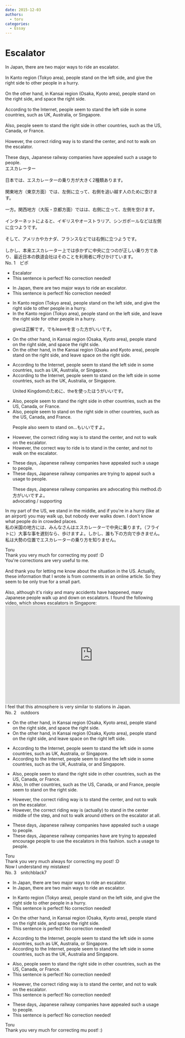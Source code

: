 ```yaml
---
date: 2015-12-03
authors:
  - toru
categories:
  - Essay
---
```


<h1 id="subject_show">Escalator</h1>
<div class="date" hidden>Dec 3, 2015 12:06</div>
<div id="post"><div id="body_show_ori">
In Japan, there are two major ways to ride an escalator.<br/><br/>In Kanto region (Tokyo area), people stand on the left side, and give the right side to other people in a hurry.<br/><br/>On the other hand, in Kansai region (Osaka, Kyoto area), people stand on the right side, and space the right side.<br/><br/>According to the Internet, people seem to stand the left side in some countries, such as UK, Australia, or Singapore.<br/><br/>Also, people seem to stand the right side in other countries, such as the US, Canada, or France.<br/><br/>However, the correct riding way is to stand the center, and not to walk on the escalator.<br/><br/>These days, Japanese railway companies have appealed such a usage to people.
</div></div>

<!-- more -->

<div id="post_ja"><div id="body_show_mo">
エスカレーター<br/><br/>日本では、エスカレーターの乗り方が大きく2種類あります。<br/><br/>関東地方（東京方面）では、左側に立って、右側を追い越す人のために空けます。<br/><br/>一方。関西地方（大阪・京都方面）ではは、右側に立って、左側を空けます。<br/><br/>インターネットによると、イギリスやオーストラリア、シンガポールなどは左側に立つようです。<br/><br/>そして、アメリカやカナダ、フランスなどでは右側に立つようです。<br/><br/>しかし、本来エスカレーター上では歩かずに中央に立つのが正しい乗り方であり、最近日本の鉄道会社はそのことを利用者に呼びかけています。
</div></div>
<div id="block"><div class="first_name"> No. 1　<span class="just_name">ピポ</span></div><div id="block2">
<ul class="correction_field">
<li class="incorrect">Escalator</li>
<li class="corrected perfect">This sentence is perfect! No correction needed!</li>
</ul>
<ul class="correction_field">
<li class="incorrect">In Japan, there are two major ways to ride an escalator.</li>
<li class="corrected perfect">This sentence is perfect! No correction needed!</li>
</ul>
<ul class="correction_field">
<li class="incorrect">In Kanto region (Tokyo area), people stand on the left side, and give the right side to other people in a hurry.</li>
<li class="corrected correct">
In <span class="f_blue">the</span> Kanto region (Tokyo area), people stand on the left side, and <span class="f_blue">leave</span> the right side <span class="f_blue">for</span> other people in a hurry.
<p class="correction_comment">giveは正解です。でもleaveを言った方がいいです。</p>
</li>
</ul>
<ul class="correction_field">
<li class="incorrect">On the other hand, in Kansai region (Osaka, Kyoto area), people stand on the right side, and space the right side.</li>
<li class="corrected correct">
On the other hand, in <span class="f_blue">the</span> Kansai region (Osaka and Kyoto area), people stand on the right side, and <span class="f_blue">leave</span> space <span class="f_blue">on</span> the right side.
</li>
</ul>
<ul class="correction_field">
<li class="incorrect">According to the Internet, people seem to stand the left side in some countries, such as UK, Australia, or Singapore.</li>
<li class="corrected correct">
According to the Internet, people seem to stand <span class="f_blue">on</span> the left side in some countries, such as <span class="f_blue">the</span> UK, Australia, or Singapore.
<p class="correction_comment">United Kingdomのために、theを使ったほうがいいです。</p>
</li>
</ul>
<ul class="correction_field">
<li class="incorrect">Also, people seem to stand the right side in other countries, such as the US, Canada, or France.</li>
<li class="corrected correct">
Also, people seem to stand <span class="f_blue">on</span> the right side in other countries, such as the US, Canada, <span class="f_blue">and</span> France.
<p class="correction_comment">People also seem to stand on...もいいですよ。</p>
</li>
</ul>
<ul class="correction_field">
<li class="incorrect">However, the correct riding way is to stand the center, and not to walk on the escalator.</li>
<li class="corrected correct">
However, the correct <span class="f_blue">way to ride</span> is to stand <span class="f_blue">in</span> the center, and not to walk on the escalator.
</li>
</ul>
<ul class="correction_field">
<li class="incorrect">These days, Japanese railway companies have appealed such a usage to people.</li>
<li class="corrected correct">
These days, Japanese railway companies <span class="f_blue">are</span> <span class="f_blue">trying to</span> appeal such a usage to people.
<p class="correction_comment">These days, Japanese railway companies are advocating this method.の方がいいですよ。<br/>advocating / supporting</p>
</li>
</ul>
<p class="comment_small">
 In my part of the US, we stand in the middle, and if you're in a hurry (like at an airport) you may walk up, but nobody ever walks down. I don't know what people do in crowded places.
 <br/>
 私の米国の地方には、みんなさんはエスカレーターで中央に乗ります。（フライトに）大事な事を遅刻なら、歩けますよ。しかし、誰も下の方向で歩きません。
 <br/>
 私は大勢の位置でエスカレーターの乗り方を知りません。
</p>

</div><div class="name"><span class="just_name">Toru</span><br>
Thank you very much for correcting my post! :D<br/>You're corrections are very useful to me.<br/><br/>And thank you for letting me know about the situation in the US. Actually, these information that I wrote is from comments in an online article. So they seem to be only true for a small part.<br/><br/>Also, although it's risky and many accidents have happened, many Japanese people walk up and down on escalators. I found the following video, which shows escalators in Singapore:<br/><object height="315" width="560">
<param name="movie" value="https://www.youtube.com/v/7fNDgwp_w_s"/>
<embed height="315" src="https://www.youtube.com/v/7fNDgwp_w_s" type="application/x-shockwave-flash" width="560"/>
</object>
<br/>I feel that this atmosphere is very similar to stations in Japan.
</div>
</div>
<div id="block"><div class="first_name"> No. 2　<span class="just_name">outdoors</span></div><div id="block2">
<ul class="correction_field">
<li class="incorrect">On the other hand, in Kansai region (Osaka, Kyoto area), people stand on the right side, and space the right side.</li>
<li class="corrected correct">
On the other hand, in Kansai region (Osaka, Kyoto area), people stand on the right side, and<span class="f_blue"> leave</span> space <span class="f_red">on</span> the <span class="sline">right</span><span class="f_red"> left</span> side.
</li>
</ul>
<ul class="correction_field">
<li class="incorrect">According to the Internet, people seem to stand the left side in some countries, such as UK, Australia, or Singapore.</li>
<li class="corrected correct">
According to the Internet, people seem to stand the left side in some countries, such as <span class="f_blue">the</span> UK, Australia, <span class="sline">or</span> <span class="f_blue">and</span> Singapore.
</li>
</ul>
<ul class="correction_field">
<li class="incorrect">Also, people seem to stand the right side in other countries, such as the US, Canada, or France.</li>
<li class="corrected correct">
<span class="sline">Also,</span> <span class="f_blue">I</span>n other countries, such as the US, Canada, <span class="sline">or</span> <span class="f_blue">and</span> France, people seem to stand <span class="f_red">on</span> the right side.
</li>
</ul>
<ul class="correction_field">
<li class="incorrect">However, the correct riding way is to stand the center, and not to walk on the escalator.</li>
<li class="corrected correct">
However, the correct <span class="sline">riding</span> way is (<span class="f_blue">actually)</span> to stand <span class="f_blue">in</span> the <span class="sline">center</span> <span class="f_blue">middle</span> <span class="f_blue">of the step</span>, and not to walk <span class="f_blue">around others</span> on the escalator <span class="f_blue">at all</span>.
</li>
</ul>
<ul class="correction_field">
<li class="incorrect">These days, Japanese railway companies have appealed such a usage to people.</li>
<li class="corrected correct">
These days, Japanese railway companies <span class="sline">have</span> <span class="f_blue">are trying to</span> <span class="sline">appealed</span> <span class="f_blue">encourage people</span> to use <span class="f_blue">the escalators in </span><span class="f_blue">this fashion</span>. <span class="sline">such a usage to people.</span>
</li>
</ul>
</div><div class="name"><span class="just_name">Toru</span><br>
Thank you very much always for correcting my post! :D<br/>Now I understand my mistakes!
</div>
</div>
<div id="block"><div class="first_name"> No. 3　<span class="just_name">snitchblack7</span></div><div id="block2">
<ul class="correction_field">
<li class="incorrect">In Japan, there are two major ways to ride an escalator.</li>
<li class="corrected correct">
In Japan, there are two main ways to ride an escalator.
</li>
</ul>
<ul class="correction_field">
<li class="incorrect">In Kanto region (Tokyo area), people stand on the left side, and give the right side to other people in a hurry.</li>
<li class="corrected perfect">This sentence is perfect! No correction needed!</li>
</ul>
<ul class="correction_field">
<li class="incorrect">On the other hand, in Kansai region (Osaka, Kyoto area), people stand on the right side, and space the right side.</li>
<li class="corrected perfect">This sentence is perfect! No correction needed!</li>
</ul>
<ul class="correction_field">
<li class="incorrect">According to the Internet, people seem to stand the left side in some countries, such as UK, Australia, or Singapore.</li>
<li class="corrected correct">
According to the Internet, people seem to stand the left side in some countries, such as the UK, Australia and Singapore.
</li>
</ul>
<ul class="correction_field">
<li class="incorrect">Also, people seem to stand the right side in other countries, such as the US, Canada, or France.</li>
<li class="corrected perfect">This sentence is perfect! No correction needed!</li>
</ul>
<ul class="correction_field">
<li class="incorrect">However, the correct riding way is to stand the center, and not to walk on the escalator.</li>
<li class="corrected perfect">This sentence is perfect! No correction needed!</li>
</ul>
<ul class="correction_field">
<li class="incorrect">These days, Japanese railway companies have appealed such a usage to people.</li>
<li class="corrected perfect">This sentence is perfect! No correction needed!</li>
</ul>
</div><div class="name"><span class="just_name">Toru</span><br>
Thank you very much for correcting mu post! :)
</div>
</div>
